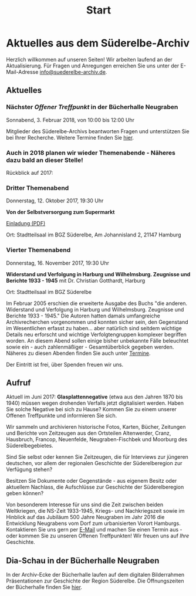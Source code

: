 ﻿---
title: Start
---

# Aktuelles aus dem Süderelbe-Archiv

Herzlich willkommen auf unseren Seiten! Wir arbeiten laufend an der
Aktualisierung. Für Fragen und Anregungen erreichen Sie uns unter der
E-Mail-Adresse [info@suederelbe-archiv.de](mailto:info@suederelbe-archiv.de).

## Aktuelles

### Nächster *Offener Treffpunkt* in der Bücherhalle Neugraben

Sonnabend, 3. Februar 2018, von 10:00 bis 12:00 Uhr

Mitglieder des Süderelbe-Archivs beantworten Fragen und unterstützen Sie
bei Ihrer Recherche. Weitere Termine finden Sie [hier](/4_term/).

### Auch in 2018 planen wir wieder Themenabende - Näheres dazu bald an dieser Stelle!



Rückblick auf 2017:

### Dritter Themenabend

Donnerstag, 12. Oktober 2017, 19:30 Uhr

**Von der Selbstversorgung zum Supermarkt**

[Einladung (PDF)](/img/2017_09_22_Einladung_Themenabend_Selbstversorgung_zum_Supermarkt.pdf) 

Ort: Stadtteilsaal im BGZ Süderelbe, Am Johannisland 2, 21147 Hamburg

### Vierter Themenabend

Donnerstag, 16. November 2017, 19:30 Uhr

**Widerstand und Verfolgung in Harburg und Wilhelmsburg. Zeugnisse und Berichte 1933 -
1945** mit Dr. Christian Gotthardt, Harburg

Ort: Stadtteilsaal im BGZ Süderelbe

Im Februar 2005 erschien die erweiterte Ausgabe des Buchs "die
anderen. Widerstand und Verfolgung in Harburg und Wilhelmsburg.
Zeugnisse und Berichte 1933 - 1945." Die Autoren hatten damals
umfangreiche Archivrecherchen vorgenommen und konnten sicher sein, den
Gegenstand im Wesentlichen erfasst zu haben... aber natürlich sind
seitdem wichtige Details neu erforscht und wichtige Verfolgtengruppen
komplexer begriffen worden. An diesem Abend sollen einige bisher
unbekannte Fälle beleuchtet sowie ein - auch zahlenmäßiger -
Gesamtüberblick gegeben werden. Näheres zu diesen Abenden finden Sie
auch unter [Termine](/4_term/).

Der Eintritt ist frei, über Spenden freuen wir uns.

## Aufruf

Aktuell im Juni 2017: **Glasplattennegative** (etwa aus den Jahren 1870
bis 1940) müssen wegen drohenden Verfalls jetzt digitalisiert werden.
Haben Sie solche Negative bei sich zu Hause? Kommen Sie zu einem unserer
Offenen Treffpunkte und informieren Sie sich.

Wir sammeln und archivieren historische Fotos, Karten, Bücher, Zeitungen
und Berichte von Zeitzeugen aus den Ortsteilen Altenwerder, Cranz,
Hausbruch, Francop, Neuenfelde, Neugraben-Fischbek und Moorburg des
Süderelbegebietes.

Sind Sie selbst oder kennen Sie Zeitzeugen, die für Interviews zur
jüngeren deutschen, vor allem der regionalen Geschichte der
Süderelberegion zur Verfügung stehen?

Besitzen Sie Dokumente oder Gegenstände - aus eigenem Besitz oder
aktuellem Nachlass, die Aufschlüsse zur Geschichte der Süderelberegion
geben können?

Von besonderem Interesse für uns sind die Zeit zwischen beiden
Weltkriegen, die NS-Zeit 1933-1945, Kriegs- und Nachkriegszeit sowie im
Hinblick auf das Jubiläum 500 Jahre Neugraben im Jahr 2016 die
Entwicklung Neugrabens vom Dorf zum urbanisierten Vorort Hamburgs.
Kontaktieren Sie uns gern per [E-Mail](mailto:info@suederelbe-archiv.de)
und machen Sie einen Termin aus - oder kommen Sie zu unseren Offenen
Treffpunkten! Wir freuen uns auf *Ihre* Geschichte.

## Dia-Schau in der Bücherhalle Neugraben

In der Archiv-Ecke der Bücherhalle laufen auf dem digitalen Bilderrahmen Präsentationen zur Geschichte der Region Süderelbe. Die Öffnungszeiten der Bücherhalle finden Sie
[hier](https://www.buecherhallen.de/neugraben).
